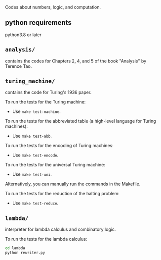 Codes about numbers, logic, and computation.

## python requirements

python3.8 or later

## `analysis/`

contains the codes for Chapters 2, 4, and 5 of the book "Analysis" by Terence Tao.

## `turing_machine/`

contains the code for Turing's 1936 paper.

To run the tests for the Turing machine:

- Use `make test-machine`.

To run the tests for the abbreviated table (a high-level language for Turing machines):

- Use `make test-abb`.

To run the tests for the encoding of Turing machines:

- Use `make test-encode`.

To run the tests for the universal Turing machine:

- Use `make test-uni`.

Alternatively, you can manually run the commands in the Makefile.

To run the tests for the reduction of the halting problem:

- Use `make test-reduce`.

## `lambda/`

interpreter for lambda calculus and combinatory logic.

To run the tests for the lambda calculus:

```bash
cd lambda
python rewriter.py
```
